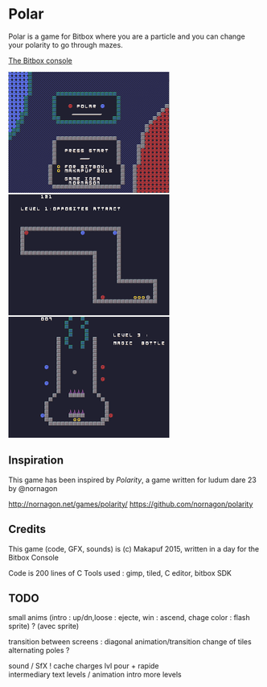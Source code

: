 Polar
======

Polar is a game for Bitbox where you are a particle and you can change your polarity to go through mazes.

[The Bitbox console](http://bitboxconsole.blogspot.com)

![Intro](doc/intro.png)
![Level1](doc/level1.png)
![Level3](doc/level3.png)


Inspiration
-----------
This game has been inspired by *Polarity*, a game written for ludum dare 23 by @nornagon

 http://nornagon.net/games/polarity/
 https://github.com/nornagon/polarity

Credits
-------

This game (code, GFX, sounds) is (c) Makapuf 2015, written in a day for the Bitbox Console

Code is 200 lines of C
Tools used : gimp, tiled, C editor, bitbox SDK


TODO
----

small anims (intro : up/dn,loose : ejecte, win : ascend, chage color : flash sprite) ? (avec sprite)

transition between screens : diagonal animation/transition  change of tiles
alternating poles ?

sound / SfX ! 
cache charges lvl pour + rapide  
intermediary text levels / animation intro 
more levels 

